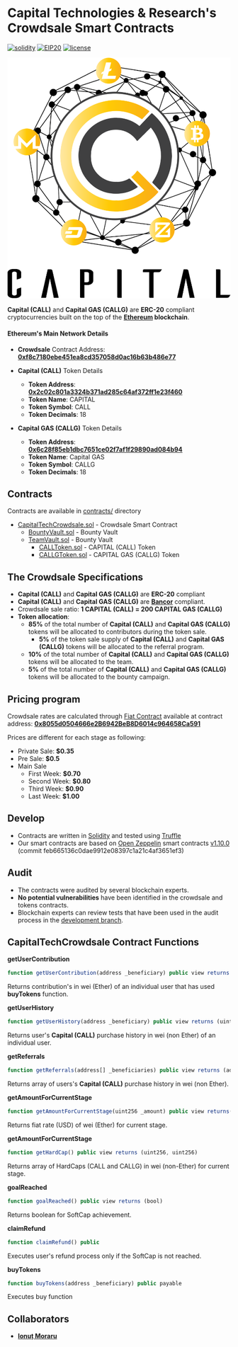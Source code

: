 # Capital Technologies & Research's Crowdsale Smart Contracts
[![solidity](https://img.shields.io/badge/code%20style-solidity-brightgreen.svg?style=flat-square)](https://github.com/ethereum/solidity) [![EIP20](https://img.shields.io/badge/TOKEN-ERC20-brightgreen.svg?style=flat-square)](https://github.com/ethereum/EIPs/blob/master/EIPS/eip-20.md) [![license](https://img.shields.io/github/license/mashape/apistatus.svg?style=flat-square)](https://opensource.org/licenses/MIT)

![capital-tech](images/logo.png)

**Capital (CALL)** and **Capital GAS (CALLG)** are **ERC-20** compliant cryptocurrencies built on the top of the **[Ethereum][ethereum] blockchain**.

#### Ethereum's Main Network Details
*	**Crowdsale** Contract Address: **[0xf8c7180ebe451ea8cd357058d0ac16b63b486e77](https://etherscan.io/address/0xf8c7180ebe451ea8cd357058d0ac16b63b486e77#code)**

*	**Capital (CALL)** Token Details
	*	**Token Address**: **[0x2c02c801a3324b371ad285c64af372ff1e23f460](https://etherscan.io/address/0x2c02c801a3324b371ad285c64af372ff1e23f460#code)**
	*	**Token Name**: CAPITAL
	*	**Token Symbol**: CALL
	*	**Token Decimals**: 18

*	**Capital GAS (CALLG)** Token Details
	*	**Token Address**: **[0x6c28f85eb1dbc7651ce02f7af1f29890ad084b94](https://etherscan.io/address/0x6c28f85eb1dbc7651ce02f7af1f29890ad084b94#code)**
	*	**Token Name**: Capital GAS
	*	**Token Symbol**: CALLG
	*	**Token Decimals**: 18

## Contracts
Contracts are available in [contracts/](contracts) directory
*	[CapitalTechCrowdsale.sol](contracts/CapitalTechCrowdsale.sol) - Crowdsale Smart Contract
	*	[BountyVault.sol](contracts/BountyVault.sol) - Bounty Vault
	*	[TeamVault.sol](contracts/TeamVault.sol) - Bounty Vault
		*	[CALLToken.sol](contracts/CALLToken.sol) - CAPITAL (CALL) Token
		*	[CALLGToken.sol](contracts/CALLGToken.sol) - CAPITAL GAS (CALLG) Token

## The Crowdsale Specifications
*	**Capital (CALL)** and **Capital GAS (CALLG)** are **ERC-20** compliant
*	**Capital (CALL)** and **Capital GAS (CALLG)** are **[Bancor][bancor]** compliant.
*	Crowdsale sale ratio: **1 CAPITAL (CALL) = 200 CAPITAL GAS (CALLG)**
*	**Token allocation**:
	*	**85%** of the total number of **Capital (CALL)** and **Capital GAS (CALLG)** tokens will be allocated to contributors during the token sale.
		*	**5%** of the token sale supply of **Capital (CALL)** and **Capital GAS (CALLG)** tokens will be allocated to the referral program.	
	*	**10%** of the total number of **Capital (CALL)** and **Capital GAS (CALLG)** tokens will be allocated to the team.
	*	**5%** of the total number of **Capital (CALL)** and **Capital GAS (CALLG)** tokens will be allocated to the bounty campaign.

## Pricing program
Crowdsale rates are calculated through [Fiat Contract](https://fiatcontract.com/) available at contract address: **[0x8055d0504666e2B6942BeB8D6014c964658Ca591](https://etherscan.io/address/0x8055d0504666e2B6942BeB8D6014c964658Ca591#code)**

Prices are different for each stage as following:
*	Private Sale: **$0.35**
*	Pre Sale: **$0.5**
*	Main Sale
	*	First Week: **$0.70**
	*	Second Week: **$0.80**
	*	Third Week: **$0.90**
	*	Last Week: **$1.00**

## Develop
* Contracts are written in [Solidity][solidity] and tested using [Truffle][truffle]
* Our smart contracts are based on [Open Zeppelin][openzepplein-solidity] smart contracts [v1.10.0][openzepplein-solidity_v.1.10.0] (commit feb665136c0dae9912e08397c1a21c4af3651ef3)

## Audit
*	The contracts were audited by several blockchain experts.
*	**No potential vulnerabilities** have been identified in the crowdsale and tokens contracts.
*	Blockchain experts can review tests that have been used in the audit process in the [development branch](https://github.com/capital-technologies/truffle-crowdsale/tree/master).

## CapitalTechCrowdsale Contract Functions
**getUserContribution**
```js
function getUserContribution(address _beneficiary) public view returns (uint256)
```
Returns contribution's in wei (Ether) of an individual user that has used **buyTokens** function.

**getUserHistory**
```js
function getUserHistory(address _beneficiary) public view returns (uint256)
```
Returns user's **Capital (CALL)** purchase history in wei (non Ether) of an individual user.

**getReferrals**
```js
function getReferrals(address[] _beneficiaries) public view returns (address[], uint256[])
```
Returns array of users's **Capital (CALL)** purchase history in wei (non Ether).

**getAmountForCurrentStage**
```js
function getAmountForCurrentStage(uint256 _amount) public view returns(uint256)
```
Returns fiat rate (USD) of wei (Ether) for current stage.

**getAmountForCurrentStage**
```js
function getHardCap() public view returns (uint256, uint256)
```
Returns array of HardCaps (CALL and CALLG) in wei (non-Ether) for current stage.

**goalReached**
```js
function goalReached() public view returns (bool)
```
Returns boolean for SoftCap achievement.

**claimRefund**
```js
function claimRefund() public
```
Executes user's refund process only if the SoftCap is not reached.

**buyTokens**
```js
function buyTokens(address _beneficiary) public payable
```
Executes buy function 

## Collaborators

* **[Ionuț Moraru](https://github.com/morion4000/)**

[capital-tech]: https://www.mycapitalco.in/
[ethereum]: https://www.ethereum.org/
[solidity]: https://solidity.readthedocs.io/en/develop/
[truffle]: http://truffleframework.com/
[bancor]: https://github.com/bancorprotocol/contracts
[openzepplein-solidity_v.1.10.0]: https://github.com/OpenZeppelin/openzeppelin-solidity/releases/tag/v1.10.0
[openzepplein-solidity]: https://github.com/OpenZeppelin/openzeppelin-solidity